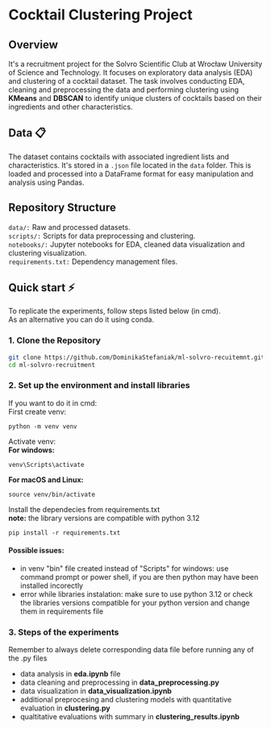 # Cocktail Clustering Project

## Overview
It's a recruitment project for the Solvro Scientific Club at Wrocław University of Science and Technology. It focuses on exploratory data analysis (EDA) and clustering of a cocktail dataset. The task involves conducting EDA, cleaning and preprocessing the data and performing clustering using **KMeans** and **DBSCAN** to identify unique clusters of cocktails based on their ingredients and other characteristics.

## Data 📋
The dataset contains cocktails with associated ingredient lists and characteristics. It's stored in a `.json` file located in the `data` folder. This is loaded and processed into a DataFrame format for easy manipulation and analysis using Pandas.  

## Repository Structure
```data/:``` Raw and processed datasets.  
```scripts/:``` Scripts for data preprocessing and clustering.  
```notebooks/:``` Jupyter notebooks for EDA, cleaned data visualization and clustering visualization.  
```requirements.txt:``` Dependency management files. 

## Quick start ⚡
To replicate the experiments, follow steps listed below (in cmd).  
As an alternative you can do it using conda.

### 1. Clone the Repository
```bash
git clone https://github.com/DominikaStefaniak/ml-solvro-recuitemnt.git
cd ml-solvro-recruitment
```

### 2. Set up the environment and install libraries
If you want to do it in cmd:  
First create venv:
```
python -m venv venv
```
Activate venv:  
**For windows:**
```
venv\Scripts\activate
```
**For macOS and Linux:**
```
source venv/bin/activate
```
Install the dependecies from requirements.txt  
**note:** the library versions are compatible with python 3.12
```
pip install -r requirements.txt
```

#### Possible issues:
- in venv "bin" file created instead of "Scripts" for windows: use command prompt or power shell, if you are then python may have been installed incorectly
- error while libraries instalation: make sure to use python 3.12 or check the libraries versions compatible for your python version and change them in requirements file

### 3. Steps of the experiments  
Remember to always delete corresponding data file before running any of the .py files  
- data analysis in **eda.ipynb** file
- data cleaning and preprocessing in **data_preprocessing.py** 
- data visualization in **data_visualization.ipynb**
- additional preprocesing and clustering models with quantitative evaluation in **clustering.py**
- qualtitative evaluations with summary in **clustering_results.ipynb**
  
